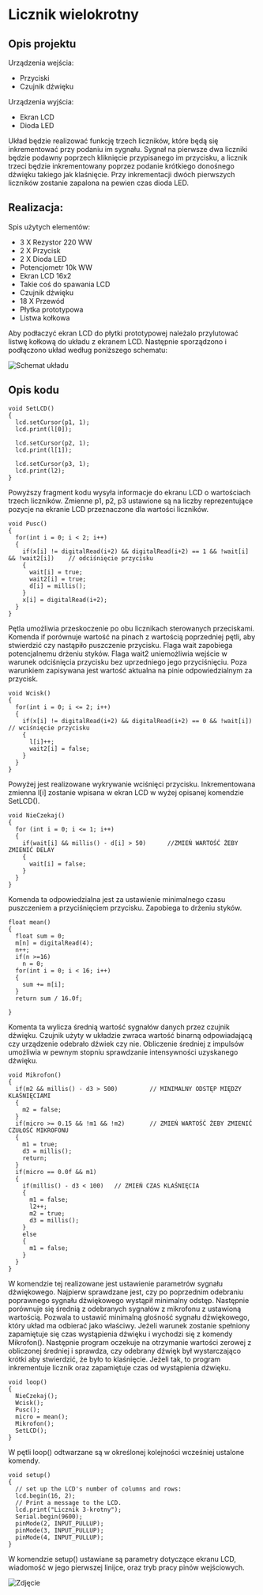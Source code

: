# Licznik wielokrotny

## Opis projektu

Urządzenia wejścia:

* Przyciski
* Czujnik dźwięku

Urządzenia wyjścia: 

* Ekran LCD
* Dioda LED

Układ będzie realizować funkcję trzech liczników, które będą się inkrementować przy podaniu im sygnału. Sygnał na pierwsze dwa liczniki będzie podawny poprzech kliknięcie przypisanego im przycisku, a licznik trzeci będzie inkrementowany poprzez podanie krótkiego donośnego dźwięku takiego jak klaśnięcie. Przy inkrementacji dwóch pierwszych liczników zostanie zapalona na pewien czas dioda LED.

## Realizacja:

Spis użytych elementów:

* 3 X Rezystor 220 WW
* 2 X Przycisk
* 2 X Dioda LED
* Potencjometr 10k WW
* Ekran LCD 16x2
* Takie coś do spawania LCD
* Czujnik dźwięku
* 18 X Przewód 
* Płytka prototypowa 
* Listwa kołkowa 

Aby podłaczyć ekran LCD do płytki prototypowej należalo przylutować listwę kołkową do układu z ekranem LCD. Następnie sporządzono i podłączono układ według poniższego schematu: 

![Schemat układu](Polaczenia.png)

## Opis kodu

```
void SetLCD()
{
  lcd.setCursor(p1, 1);
  lcd.print(l[0]);

  lcd.setCursor(p2, 1);
  lcd.print(l[1]);

  lcd.setCursor(p3, 1);
  lcd.print(l2);
}
```

Powyższy fragment kodu wysyła informacje do ekranu LCD o wartościach trzech liczników. Zmienne p1, p2, p3 ustawione są na liczby reprezentujące pozycje na ekranie LCD przeznaczone dla wartości liczników. 

```
void Pusc()
{
  for(int i = 0; i < 2; i++)
  {
    if(x[i] != digitalRead(i+2) && digitalRead(i+2) == 1 && !wait[i] && !wait2[i])    // odciśnięcie przycisku
    {
      wait[i] = true;
      wait2[i] = true;
      d[i] = millis();
    }
    x[i] = digitalRead(i+2);
  }
}
```

Pętla umożliwia przeskoczenie po obu licznikach sterowanych przeciskami. Komenda if porównuje wartość na pinach z wartością poprzedniej pętli, aby stwierdzić czy nastąpiło puszczenie przycisku. Flaga wait zapobiega potencjalnemu drżeniu styków. Flaga wait2 uniemożliwia wejście w warunek odciśnięcia przycisku bez uprzedniego jego przyciśnięciu. Poza warunkiem zapisywana jest wartość aktualna na pinie odpowiedzialnym za przycisk.

```
void Wcisk()
{
  for(int i = 0; i <= 2; i++)
  {
    if(x[i] != digitalRead(i+2) && digitalRead(i+2) == 0 && !wait[i])    // wciśnięcie przycisku
    {
      l[i]++;
      wait2[i] = false;
    }
  }
}
```

Powyżej jest realizowane wykrywanie wciśnięci przycisku. Inkrementowana zmienna l[i] zostanie wpisana w ekran LCD w wyżej opisanej komendzie SetLCD().

```
void NieCzekaj()
{
  for (int i = 0; i <= 1; i++)
  {
    if(wait[i] && millis() - d[i] > 50)      //ZMIEŃ WARTOŚĆ ŻEBY ZMIENIĆ DELAY
    {
      wait[i] = false;
    }
  }
}
```

Komenda ta odpowiedzialna jest za ustawienie minimalnego czasu puszczeniem a przyciśnięciem przycisku. Zapobiega to drżeniu styków. 

```
float mean()
{
  float sum = 0;
  m[n] = digitalRead(4);
  n++;
  if(n >=16)
    n = 0;
  for(int i = 0; i < 16; i++)
  {
    sum += m[i];
  }
  return sum / 16.0f;
  
}
```

Komenta ta wylicza średnią wartość sygnałów danych przez czujnik dźwięku. Czujnik użyty w układzie zwraca wartość binarną odpowiadającą czy urządzenie odebrało dźwiek czy nie. Obliczenie średniej z impulsów umożliwia w pewnym stopniu sprawdzanie intensywności uzyskanego dźwięku.

```
void Mikrofon()
{
  if(m2 && millis() - d3 > 500)         // MINIMALNY ODSTĘP MIĘDZY KLAŚNIĘCIAMI
  {
    m2 = false;
  }
  if(micro >= 0.15 && !m1 && !m2)       // ZMIEŃ WARTOŚĆ ŻEBY ZMIENIĆ CZUŁOŚĆ MIKROFONU
  {
    m1 = true;
    d3 = millis();
    return;
  }
  if(micro == 0.0f && m1)
  {
    if(millis() - d3 < 100)   // ZMIEŃ CZAS KLAŚNIĘCIA
    {
      m1 = false;
      l2++;
      m2 = true;
      d3 = millis();
    }
    else
    {
      m1 = false;
    }
  }
}
```

W komendzie tej realizowane jest ustawienie parametrów sygnału dźwiękowego. Najpierw sprawdzane jest, czy po poprzednim odebraniu poprawnego sygnału dźwiękowego wystąpił minimalny odstęp. Następnie porównuje się średnią z odebranych sygnałów z mikrofonu z ustawioną wartością. Pozwala to ustawić minimalną głośność sygnału dźwiękowego, który układ ma odbierać jako właściwy. Jeżeli warunek zostanie spełniony zapamiętuje się czas wystąpienia dźwięku i wychodzi się z komendy Mikrofon(). Następnie program oczekuje na otrzymanie wartości zerowej z obliczonej średniej i sprawdza, czy odebrany dźwięk był wystarczająco krótki aby stwierdzić, że było to klaśnięcie. Jeżeli tak, to program inkrementuje licznik oraz zapamiętuje czas od wystąpienia dźwięku. 

```
void loop() 
{
  NieCzekaj();
  Wcisk();
  Pusc();
  micro = mean();
  Mikrofon();
  SetLCD();
}
```

W pętli loop() odtwarzane są w określonej kolejności wcześniej ustalone komendy. 

```
void setup() 
{
  // set up the LCD's number of columns and rows:
  lcd.begin(16, 2);
  // Print a message to the LCD.
  lcd.print("Licznik 3-krotny");
  Serial.begin(9600);
  pinMode(2, INPUT_PULLUP);
  pinMode(3, INPUT_PULLUP);
  pinMode(4, INPUT_PULLUP);
}
```

W komendzie setup() ustawiane są parametry dotyczące ekranu LCD, wiadomość w jego pierwszej linijce, oraz tryb pracy pinów wejściowych. 

![Zdjęcie](Zdjecie.jpg)